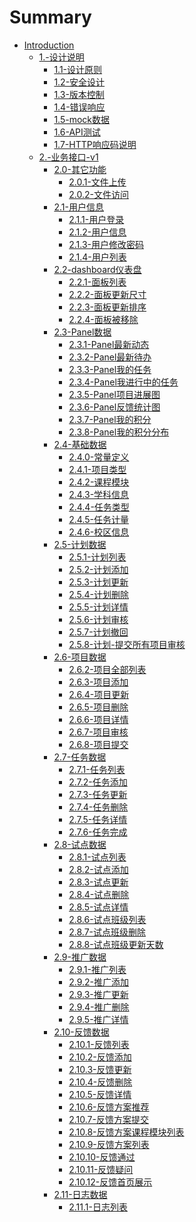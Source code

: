 # Summary

* [Introduction](README.md)
    * [1.-设计说明]()
        * [1.1-设计原则](1.-设计说明/1.1-设计原则.md)
        * [1.2-安全设计](1.-设计说明/1.2-安全设计.md)
        * [1.3-版本控制](1.-设计说明/1.3-版本控制.md)
        * [1.4-错误响应](1.-设计说明/1.4-错误响应.md)
        * [1.5-mock数据](1.-设计说明/1.5-mock数据.md)
        * [1.6-API测试](1.-设计说明/1.6-API测试.md)
        * [1.7-HTTP响应码说明](1.-设计说明/1.7-HTTP响应码说明.md)
    * [2.-业务接口-v1]()
        * [2.0-其它功能]()
            * [2.0.1-文件上传](2.-业务接口-v1/2.0-其它功能/2.0.1-文件上传.md)
            * [2.0.2-文件访问](2.-业务接口-v1/2.0-其它功能/2.0.2-文件访问.md)
        * [2.1-用户信息]()
            * [2.1.1-用户登录](2.-业务接口-v1/2.1-用户信息/2.1.1-用户登录.md)
            * [2.1.2-用户信息](2.-业务接口-v1/2.1-用户信息/2.1.2-用户信息.md)
            * [2.1.3-用户修改密码](2.-业务接口-v1/2.1-用户信息/2.1.3-用户修改密码.md)
            * [2.1.4-用户列表](2.-业务接口-v1/2.1-用户信息/2.1.4-用户列表.md)
        * [2.2-dashboard仪表盘]()
            * [2.2.1-面板列表](2.-业务接口-v1/2.2-dashboard仪表盘/2.2.1-面板列表.md)
            * [2.2.2-面板更新尺寸](2.-业务接口-v1/2.2-dashboard仪表盘/2.2.2-面板更新尺寸.md)
            * [2.2.3-面板更新排序](2.-业务接口-v1/2.2-dashboard仪表盘/2.2.3-面板更新排序.md)
            * [2.2.4-面板被移除](2.-业务接口-v1/2.2-dashboard仪表盘/2.2.4-面板被移除.md)
        * [2.3-Panel数据]()
            * [2.3.1-Panel最新动态](2.-业务接口-v1/2.3-Panel数据/2.3.1-Panel最新动态.md)
            * [2.3.2-Panel最新待办](2.-业务接口-v1/2.3-Panel数据/2.3.2-Panel最新待办.md)
            * [2.3.3-Panel我的任务](2.-业务接口-v1/2.3-Panel数据/2.3.3-Panel我的任务.md)
            * [2.3.4-Panel我进行中的任务](2.-业务接口-v1/2.3-Panel数据/2.3.4-Panel我进行中的任务.md)
            * [2.3.5-Panel项目进展图](2.-业务接口-v1/2.3-Panel数据/2.3.5-Panel项目进展图.md)
            * [2.3.6-Panel反馈统计图](2.-业务接口-v1/2.3-Panel数据/2.3.6-Panel反馈统计图.md)
            * [2.3.7-Panel我的积分](2.-业务接口-v1/2.3-Panel数据/2.3.7-Panel我的积分.md)
            * [2.3.8-Panel我的积分分布](2.-业务接口-v1/2.3-Panel数据/2.3.8-Panel我的积分分布.md)
        * [2.4-基础数据]()
            * [2.4.0-常量定义](2.-业务接口-v1/2.4-基础数据/2.4.0-常量定义.md)
            * [2.4.1-项目类型](2.-业务接口-v1/2.4-基础数据/2.4.1-项目类型.md)
            * [2.4.2-课程模块](2.-业务接口-v1/2.4-基础数据/2.4.2-课程模块.md)
            * [2.4.3-学科信息](2.-业务接口-v1/2.4-基础数据/2.4.3-学科信息.md)
            * [2.4.4-任务类型](2.-业务接口-v1/2.4-基础数据/2.4.4-任务类型.md)
            * [2.4.5-任务计量](2.-业务接口-v1/2.4-基础数据/2.4.5-任务计量.md)
            * [2.4.6-校区信息](2.-业务接口-v1/2.4-基础数据/2.4.6-校区信息.md)
        * [2.5-计划数据]()
            * [2.5.1-计划列表](2.-业务接口-v1/2.5-计划数据/2.5.1-计划列表.md)
            * [2.5.2-计划添加](2.-业务接口-v1/2.5-计划数据/2.5.2-计划添加.md)
            * [2.5.3-计划更新](2.-业务接口-v1/2.5-计划数据/2.5.3-计划更新.md)
            * [2.5.4-计划删除](2.-业务接口-v1/2.5-计划数据/2.5.4-计划删除.md)
            * [2.5.5-计划详情](2.-业务接口-v1/2.5-计划数据/2.5.5-计划详情.md)
            * [2.5.6-计划审核](2.-业务接口-v1/2.5-计划数据/2.5.6-计划审核.md)
            * [2.5.7-计划撤回](2.-业务接口-v1/2.5-计划数据/2.5.7-计划撤回.md)
            * [2.5.8-计划-提交所有项目审核](2.-业务接口-v1/2.5-计划数据/2.5.8-计划-提交所有项目审核.md)
        * [2.6-项目数据]()
            * [2.6.2-项目全部列表](2.-业务接口-v1/2.6-项目数据/2.6.2-项目全部列表.md)
            * [2.6.3-项目添加](2.-业务接口-v1/2.6-项目数据/2.6.3-项目添加.md)
            * [2.6.4-项目更新](2.-业务接口-v1/2.6-项目数据/2.6.4-项目更新.md)
            * [2.6.5-项目删除](2.-业务接口-v1/2.6-项目数据/2.6.5-项目删除.md)
            * [2.6.6-项目详情](2.-业务接口-v1/2.6-项目数据/2.6.6-项目详情.md)
            * [2.6.7-项目审核](2.-业务接口-v1/2.6-项目数据/2.6.7-项目审核.md)
            * [2.6.8-项目提交](2.-业务接口-v1/2.6-项目数据/2.6.8-项目提交.md)
        * [2.7-任务数据]()
            * [2.7.1-任务列表](2.-业务接口-v1/2.7-任务数据/2.7.1-任务列表.md)
            * [2.7.2-任务添加](2.-业务接口-v1/2.7-任务数据/2.7.2-任务添加.md)
            * [2.7.3-任务更新](2.-业务接口-v1/2.7-任务数据/2.7.3-任务更新.md)
            * [2.7.4-任务删除](2.-业务接口-v1/2.7-任务数据/2.7.4-任务删除.md)
            * [2.7.5-任务详情](2.-业务接口-v1/2.7-任务数据/2.7.5-任务详情.md)
            * [2.7.6-任务完成](2.-业务接口-v1/2.7-任务数据/2.7.6-任务完成.md)
        * [2.8-试点数据]()
            * [2.8.1-试点列表](2.-业务接口-v1/2.8-试点数据/2.8.1-试点列表.md)
            * [2.8.2-试点添加](2.-业务接口-v1/2.8-试点数据/2.8.2-试点添加.md)
            * [2.8.3-试点更新](2.-业务接口-v1/2.8-试点数据/2.8.3-试点更新.md)
            * [2.8.4-试点删除](2.-业务接口-v1/2.8-试点数据/2.8.4-试点删除.md)
            * [2.8.5-试点详情](2.-业务接口-v1/2.8-试点数据/2.8.5-试点详情.md)
            * [2.8.6-试点班级列表](2.-业务接口-v1/2.8-试点数据/2.8.6-试点班级列表.md)
            * [2.8.7-试点班级删除](2.-业务接口-v1/2.8-试点数据/2.8.7-试点班级删除.md)
            * [2.8.8-试点班级更新天数](2.-业务接口-v1/2.8-试点数据/2.8.8-试点班级更新天数.md)
        * [2.9-推广数据]()
            * [2.9.1-推广列表](2.-业务接口-v1/2.9-推广数据/2.9.1-推广列表.md)
            * [2.9.2-推广添加](2.-业务接口-v1/2.9-推广数据/2.9.2-推广添加.md)
            * [2.9.3-推广更新](2.-业务接口-v1/2.9-推广数据/2.9.3-推广更新.md)
            * [2.9.4-推广删除](2.-业务接口-v1/2.9-推广数据/2.9.4-推广删除.md)
            * [2.9.5-推广详情](2.-业务接口-v1/2.9-推广数据/2.9.5-推广详情.md)
        * [2.10-反馈数据]()
            * [2.10.1-反馈列表](2.-业务接口-v1/2.10-反馈数据/2.10.1-反馈列表.md)
            * [2.10.2-反馈添加](2.-业务接口-v1/2.10-反馈数据/2.10.2-反馈添加.md)
            * [2.10.3-反馈更新](2.-业务接口-v1/2.10-反馈数据/2.10.3-反馈更新.md)
            * [2.10.4-反馈删除](2.-业务接口-v1/2.10-反馈数据/2.10.4-反馈删除.md)
            * [2.10.5-反馈详情](2.-业务接口-v1/2.10-反馈数据/2.10.5-反馈详情.md)
            * [2.10.6-反馈方案推荐](2.-业务接口-v1/2.10-反馈数据/2.10.6-反馈方案推荐.md)
            * [2.10.7-反馈方案提交](2.-业务接口-v1/2.10-反馈数据/2.10.7-反馈方案提交.md)
            * [2.10.8-反馈方案课程模块列表](2.-业务接口-v1/2.10-反馈数据/2.10.8-反馈方案课程模块列表.md)
            * [2.10.9-反馈方案列表](2.-业务接口-v1/2.10-反馈数据/2.10.9-反馈方案列表.md)
            * [2.10.10-反馈通过](2.-业务接口-v1/2.10-反馈数据/2.10.10-反馈通过.md)
            * [2.10.11-反馈疑问](2.-业务接口-v1/2.10-反馈数据/2.10.11-反馈疑问.md)
            * [2.10.12-反馈首页展示](2.-业务接口-v1/2.10-反馈数据/2.10.12-反馈首页展示.md)
        * [2.11-日志数据]()
            * [2.11.1-日志列表](2.-业务接口-v1/2.11-日志数据/2.11.1-日志列表.md)
